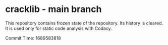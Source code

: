# cracklib - main branch

This repository contains frozen state of the repository.
Its history is cleared. It is used only for static code
analysis with Codacy.

Commit Time: 1689583818